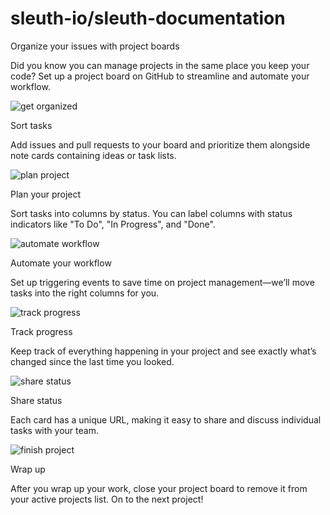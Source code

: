 # sleuth-io/sleuth-documentation

Organize your issues with project boards

Did you know you can manage projects in the same place you keep your code? Set up a project board on GitHub to streamline and automate your workflow.

![get organized](https://github.githubassets.com/images/modules/projects/octicon-get-organized.svg)

Sort tasks

Add issues and pull requests to your board and prioritize them alongside note cards containing ideas or task lists.

![plan project](https://github.githubassets.com/images/modules/projects/octicon-plan-project.svg)

Plan your project

Sort tasks into columns by status. You can label columns with status indicators like "To Do", "In Progress", and "Done".

![automate workflow](https://github.githubassets.com/images/modules/projects/octicon-automate-workflow.svg)

Automate your workflow

Set up triggering events to save time on project management—we’ll move tasks into the right columns for you.

![track progress](https://github.githubassets.com/images/modules/projects/octicon-track-progress.svg)

Track progress

Keep track of everything happening in your project and see exactly what’s changed since the last time you looked.

![share status](https://github.githubassets.com/images/modules/projects/octicon-share-status.svg)

Share status

Each card has a unique URL, making it easy to share and discuss individual tasks with your team.

![finish project](https://github.githubassets.com/images/modules/projects/octicon-finish-project.svg)

Wrap up

After you wrap up your work, close your project board to remove it from your active projects list. On to the next project!

